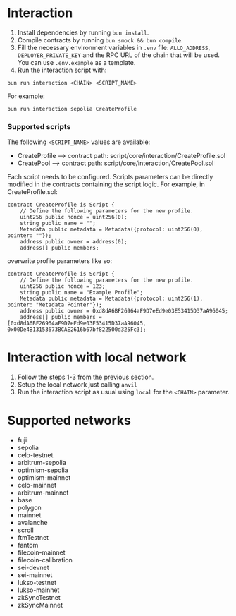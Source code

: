 # Interaction

1. Install dependencies by running `bun install`.
2. Compile contracts by running `bun smock && bun compile`.
3. Fill the necessary environment variables in `.env` file: `ALLO_ADDRESS`, `DEPLOYER_PRIVATE_KEY` and the RPC URL of the chain that will be used. You can use `.env.example` as a template.
4. Run the interaction script with:
```
bun run interaction <CHAIN> <SCRIPT_NAME>
```
For example:
```
bun run interaction sepolia CreateProfile
```

### Supported scripts

The following `<SCRIPT_NAME>` values are available:

- CreateProfile --> contract path: script/core/interaction/CreateProfile.sol
- CreatePool --> contract path: script/core/interaction/CreatePool.sol

Each script needs to be configured. Scripts parameters can be directly modified in the contracts containing the script logic. For example, in CreateProfile.sol:

```
contract CreateProfile is Script {
    // Define the following parameters for the new profile.
    uint256 public nonce = uint256(0);
    string public name = "";
    Metadata public metadata = Metadata({protocol: uint256(0), pointer: ""});
    address public owner = address(0);
    address[] public members;
```

overwrite profile parameters like so:
```
contract CreateProfile is Script {
    // Define the following parameters for the new profile.
    uint256 public nonce = 123;
    string public name = "Example Profile";
    Metadata public metadata = Metadata({protocol: uint256(1), pointer: "Metadata Pointer"});
    address public owner = 0xd8dA6BF26964aF9D7eEd9e03E53415D37aA96045;
    address[] public members = [0xd8dA6BF26964aF9D7eEd9e03E53415D37aA96045, 0x00De4B13153673BCAE2616b67bf822500d325Fc3];
```

# Interaction with local network

1. Follow the steps 1-3 from the previous section.
2. Setup the local network just calling `anvil`
3. Run the interaction script as usual using `local` for the `<CHAIN>` parameter.

# Supported networks

-   fuji
-   sepolia
-   celo-testnet
-   arbitrum-sepolia
-   optimism-sepolia
-   optimism-mainnet
-   celo-mainnet
-   arbitrum-mainnet
-   base
-   polygon
-   mainnet
-   avalanche
-   scroll
-   ftmTestnet
-   fantom
-   filecoin-mainnet
-   filecoin-calibration
-   sei-devnet
-   sei-mainnet
-   lukso-testnet
-   lukso-mainnet
-   zkSyncTestnet
-   zkSyncMainnet

